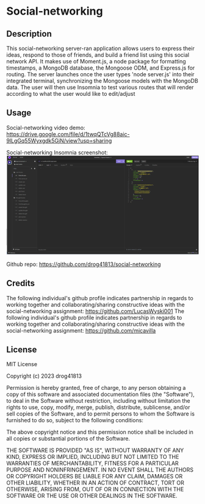 # Social-networking

## Description
This social-networking server-ran application allows users to express their ideas, respond to those of friends, and build a friend list using this social network API. It makes use of Moment.js, a node package for formatting timestamps, a MongoDB database, the Mongoose ODM, and Express.js for routing. The server launches once the user types 'node server.js' into their integrated terminal, synchronizing the Mongoose models with the MongoDB data. The user will then use Insomnia to test various routes that will render according to what the user would like to edit/adjust

## Usage
Social-networking video demo: https://drive.google.com/file/d/1twqQTcVg88aic-9lLgGq55Wyxgdk5GjN/view?usp=sharing

Social-networking Insomnia screenshot: ![Alt text](/social-networking.png)

Github repo: https://github.com/drog41813/social-networking

## Credits
The following individual's github profile indicates partnership in regards to working together and collaborating/sharing constructive ideas with the social-networking assignment: https://github.com/LucasWyski001
The following individual's github profile indicates partnership in regards to working together and collaborating/sharing constructive ideas with the social-networking assignment: https://github.com/micavilla

## License
MIT License

Copyright (c) 2023 drog41813

Permission is hereby granted, free of charge, to any person obtaining a copy
of this software and associated documentation files (the "Software"), to deal
in the Software without restriction, including without limitation the rights
to use, copy, modify, merge, publish, distribute, sublicense, and/or sell
copies of the Software, and to permit persons to whom the Software is
furnished to do so, subject to the following conditions:

The above copyright notice and this permission notice shall be included in all
copies or substantial portions of the Software.

THE SOFTWARE IS PROVIDED "AS IS", WITHOUT WARRANTY OF ANY KIND, EXPRESS OR
IMPLIED, INCLUDING BUT NOT LIMITED TO THE WARRANTIES OF MERCHANTABILITY,
FITNESS FOR A PARTICULAR PURPOSE AND NONINFRINGEMENT. IN NO EVENT SHALL THE
AUTHORS OR COPYRIGHT HOLDERS BE LIABLE FOR ANY CLAIM, DAMAGES OR OTHER
LIABILITY, WHETHER IN AN ACTION OF CONTRACT, TORT OR OTHERWISE, ARISING FROM,
OUT OF OR IN CONNECTION WITH THE SOFTWARE OR THE USE OR OTHER DEALINGS IN THE
SOFTWARE.

